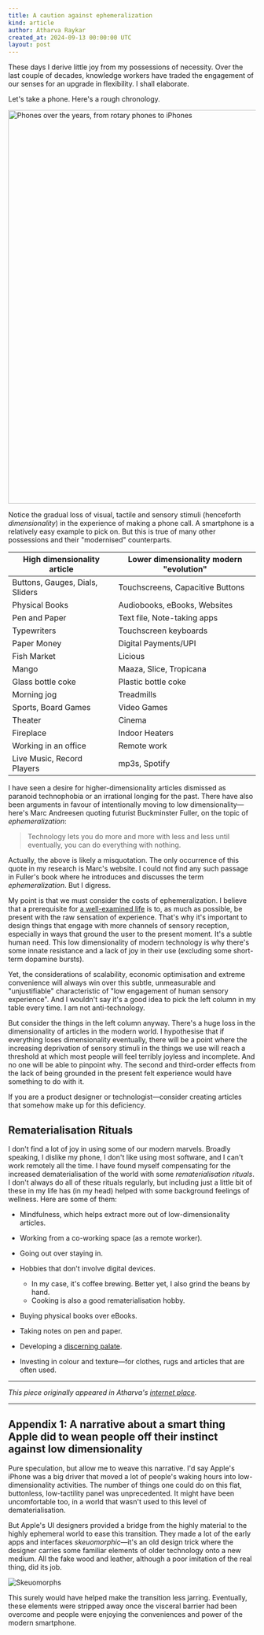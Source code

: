 ```yaml
---
title: A caution against ephemeralization
kind: article
author: Atharva Raykar
created_at: 2024-09-13 00:00:00 UTC
layout: post
---
```

These days I derive little joy from my possessions of necessity. Over the last couple of decades, knowledge workers have traded the engagement of our senses for an upgrade in flexibility. I shall elaborate.

Let's take a phone. Here's a rough chronology.

<img src="/images/blog/phone_dimensionality_chronology.webp" width="800" alt="Phones over the years, from rotary phones to iPhones">

Notice the gradual loss of visual, tactile and sensory stimuli (henceforth *dimensionality*) in the experience of making a phone call. A smartphone is a relatively easy example to pick on. But this is true of many other possessions and their "modernised" counterparts.

| High dimensionality article     | Lower dimensionality modern "evolution" |
| ------------------------------- | --------------------------------------- |
| Buttons, Gauges, Dials, Sliders | Touchscreens, Capacitive Buttons        |
| Physical Books                  | Audiobooks, eBooks, Websites            |
| Pen and Paper                   | Text file, Note-taking apps             |
| Typewriters                     | Touchscreen keyboards                   |
| Paper Money                     | Digital Payments/UPI                    |
| Fish Market                     | Licious                                 |
| Mango                           | Maaza, Slice, Tropicana                 |
| Glass bottle coke               | Plastic bottle coke                     |
| Morning jog                     | Treadmills                              |
| Sports, Board Games             | Video Games                             |
| Theater                         | Cinema                                  |
| Fireplace                       | Indoor Heaters                          |
| Working in an office            | Remote work                             |
| Live Music, Record Players      | mp3s, Spotify                           |

I have seen a desire for higher-dimensionality articles dismissed as paranoid technophobia or an irrational longing for the past. There have also been arguments in favour of intentionally moving to low dimensionality—here's Marc Andreesen quoting futurist Buckminster Fuller, on the topic of *ephemeralization*:

> Technology lets you do more and more with less and less until eventually, you can do everything with nothing.

Actually, the above is likely a misquotation. The only occurrence of this quote in my research is Marc's website. I could not find any such passage in Fuller's book where he introduces and discusses the term *ephemeralization*. But I digress.

My point is that we must consider the costs of ephemeralization. I believe that a prerequisite for [a well-examined life](https://en.wikipedia.org/wiki/The_unexamined_life_is_not_worth_living) is to, as much as possible, be present with the raw sensation of experience. That's why it's important to design things that engage with more channels of sensory reception, especially in ways that ground the user to the present moment. It's a subtle human need. This low dimensionality of modern technology is why there's some innate resistance and a lack of joy in their use (excluding some short-term dopamine bursts).

Yet, the considerations of scalability, economic optimisation and extreme convenience will always win over this subtle, unmeasurable and "unjustifiable" characteristic of "low engagement of human sensory experience". And I wouldn't say it's a good idea to pick the left column in my table every time. I am not anti-technology.

But consider the things in the left column anyway. There's a huge loss in the dimensionality of articles in the modern world. I hypothesise that if everything loses dimensionality eventually, there will be a point where the increasing deprivation of sensory stimuli in the things we use will reach a threshold at which most people will feel terribly joyless and incomplete. And no one will be able to pinpoint why. The second and third-order effects from the lack of being grounded in the present felt experience would have something to do with it.

If you are a product designer or technologist—consider creating articles that somehow make up for this deficiency.

## Rematerialisation Rituals

I don't find a lot of joy in using some of our modern marvels. Broadly speaking, I dislike my phone, I don't like using most software, and I can't work remotely all the time. I have found myself compensating for the increased dematerialisation of the world with some *rematerialisation rituals*. I don't always do all of these rituals regularly, but including just a little bit of these in my life has (in my head) helped with some background feelings of wellness. Here are some of them:

* Mindfulness, which helps extract more out of low-dimensionality articles.
* Working from a co-working space (as a remote worker).
* Going out over staying in.
* Hobbies that don't involve digital devices.

  * In my case, it's coffee brewing. Better yet, I also grind the beans by hand.
  * Cooking is also a good rematerialisation hobby.
* Buying physical books over eBooks.
* Taking notes on pen and paper.
* Developing a [discerning palate](https://gappa.atharvaraykar.com/atharva/a-low-hanging-yet-joyous-fruit-to-pluck).
* Investing in colour and texture—for clothes, rugs and articles that are often used.

---

_This piece originally appeared in Atharva's [internet place](https://gappa.atharvaraykar.com/atharva/a-caution-against-ephemeralization)._

---


## Appendix 1: A narrative about a smart thing Apple did to wean people off their instinct against low dimensionality

Pure speculation, but allow me to weave this narrative. I'd say Apple's iPhone was a big driver that moved a lot of people's waking hours into low-dimensionality activities. The number of things one could do on this flat, buttonless, low-tactility panel was unprecedented. It might have been uncomfortable too, in a world that wasn't used to this level of dematerialisation.

But Apple's UI designers provided a bridge from the highly material to the highly ephemeral world to ease this transition. They made a lot of the early apps and interfaces *skeuomorphic*—it's an old design trick where the designer carries some familiar elements of older technology onto a new medium. All the fake wood and leather, although a poor imitation of the real thing, did its job.

![Skeuomorphs](https://images.macrumors.com/t/NcRTXfKbgJMeix-WsOKXISF8pu8=/1600x0/article-new/2013/05/skeuomorphism.jpg)

This surely would have helped make the transition less jarring. Eventually, these elements were stripped away once the visceral barrier had been overcome and people were enjoying the conveniences and power of the modern smartphone.
